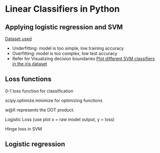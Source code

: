 # Linear Classifiers in Python

## Applying logistic regression and SVM

[Dataset used](http://ai.stanford.edu/~amaas/data/sentiment/)

- Underfitting: model is too simple, low training accuracy
- Overfitting: model is too complex, low test accuracy
- Refer for Visualizing decision boundaries [Plot different SVM classifiers in the iris dataset](http://scikit-learn.org/stable/auto_examples/svm/plot_iris.html)

## Loss functions
0-1 loss function for classification

scipy.optimize.minimize for optimizing functions

w@X represents the DOT product.

Logistic Loss (use plot x = raw model output, y = loss)

Hinge loss in SVM 

## Logistic regression
